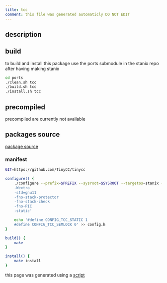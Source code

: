 ```yaml
---
title: tcc
comment: this file was generated automaticly DO NOT EDIT
---
```

## description

## build
to build and install this package use the ports submodule in the stanix repo
after having making stanix
```sh
cd ports
./clean.sh tcc
./build.sh tcc
./install.sh tcc
```

## precompiled
precompiled are currently not available

## packages source
[package source](https://github.com/tayoky/ports/tree/main/ports/tcc)  

### manifest
```bash
GIT=https://github.com/TinyCC/tinycc

configure() {
	./configure --prefix=$PREFIX --sysroot=$SYSROOT --targetos=stanix --enable-static --cc=$CC --triplet=x86_64-stanix --extra-cflags='-Wall
    -Wextra
    -std=gnu11
    -fno-stack-protector
    -fno-stack-check
    -fno-PIC
    -static' 

	echo '#define CONFIG_TCC_STATIC 1
	#define CONFIG_TCC_SEMLOCK 0' >> config.h
}

build() {
	make
}

install() {
	make install
}
```

this page was generated using a [script](../../update-packages.md)
